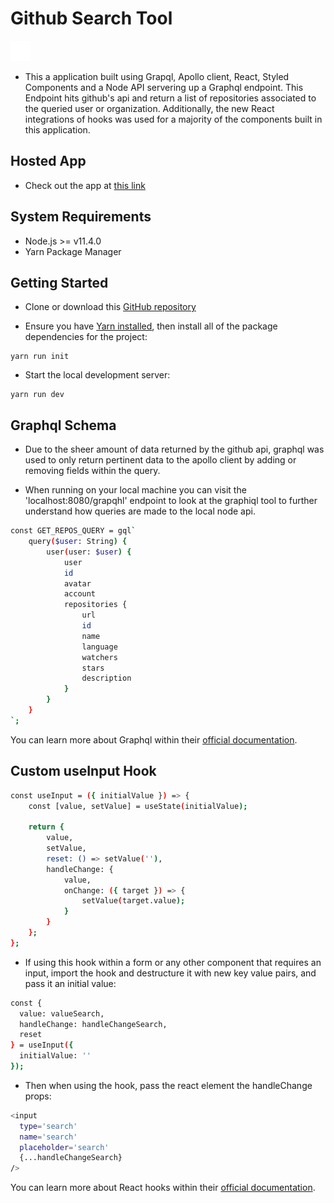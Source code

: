 # Github Search Tool

[![|](./client/src/assets/images/githubsmall.png)]()

- This a application built using Grapql, Apollo client, React, Styled Components and a Node API servering up a Graphql endpoint. This Endpoint hits github's api and return a list of repositories associated to the queried user or organization. Additionally, the new React integrations of hooks was used for a majority of the components built in this application.

## Hosted App

- Check out the app at [this link](https://tynose.github.io/shopfiy-web-engineer-challenge-2019/)

## System Requirements

- Node.js >= v11.4.0
- Yarn Package Manager

## Getting Started

- Clone or download this [GitHub repository](https://github.com/tynose/github-search-tool)

- Ensure you have [Yarn installed](https://yarnpkg.com/lang/en/docs/install), then install all of the package dependencies for the project:

```
yarn run init
```

- Start the local development server:

```
yarn run dev
```

## Graphql Schema

- Due to the sheer amount of data returned by the github api, graphql was used to only return pertinent data to the apollo client by adding or removing fields within the query.

- When running on your local machine you can visit the 'localhost:8080/grapqhl' endpoint to look at the graphiql tool to further understand how queries are made to the local node api.

```sh
const GET_REPOS_QUERY = gql`
	query($user: String) {
		user(user: $user) {
			user
			id
			avatar
			account
			repositories {
				url
				id
				name
				language
				watchers
				stars
				description
			}
		}
	}
`;
```

You can learn more about Graphql within their [official documentation](https://graphql.org/).

## Custom useInput Hook

```sh
const useInput = ({ initialValue }) => {
	const [value, setValue] = useState(initialValue);

	return {
		value,
		setValue,
		reset: () => setValue(''),
		handleChange: {
			value,
			onChange: ({ target }) => {
				setValue(target.value);
			}
		}
	};
};
```

- If using this hook within a form or any other component that requires an input, import the hook and destructure it with new key value pairs, and pass it an initial value:

```sh
const {
  value: valueSearch,
  handleChange: handleChangeSearch,
  reset
} = useInput({
  initialValue: ''
});
```

- Then when using the hook, pass the react element the handleChange props:

```sh
<input
  type='search'
  name='search'
  placeholder='search'
  {...handleChangeSearch}
/>
```

You can learn more about React hooks within their [official documentation](https://reactjs.org/docs/hooks-intro.html).

